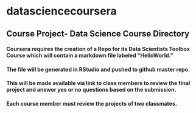 # datasciencecoursera
## Course Project- Data Science Course Directory

#### Coursera requires the creation of a Repo for its Data Scientists Toolbox Course which will contain a markdown file labeled "HelloWorld."
#### The file will be generated in RStudio and pushed to github master repo.
#### This will be made available via link to class members to review the final project and answer yes or no questions based on the submission.
#### Each course member must review the projects of two classmates.
